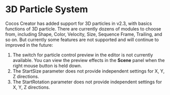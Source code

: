 # 3D Particle System

Cocos Creator has added support for 3D particles in v2.3, with basics functions of 3D particle. There are currently dozens of modules to choose from, including Shape, Color, Velocity, Size, Sequence Frame, Trailing, and so on. But currently some features are not supported and will continue to improved in the future:

1. The switch for particle control preview in the editor is not currently available. You can view the preview effects in the **Scene** panel when the right mouse button is held down.
2. The StartSize parameter does not provide independent settings for X, Y, Z directions.
3. The StartRotation parameter does not provide independent settings for X, Y, Z directions.
